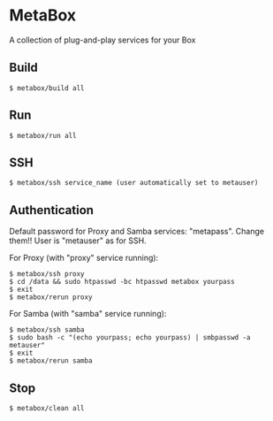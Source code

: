 # MetaBox
A collection of plug-and-play services for your Box



## Build

    $ metabox/build all

## Run

    $ metabox/run all

## SSH

    $ metabox/ssh service_name (user automatically set to metauser)


## Authentication

Default password for Proxy and Samba services: "metapass". Change them!! User is "metauser" as for SSH.

For Proxy (with "proxy" service running):

    $ metabox/ssh proxy
    $ cd /data && sudo htpasswd -bc htpasswd metabox yourpass
    $ exit
    $ metabox/rerun proxy

For Samba (with "samba" service running):

    $ metabox/ssh samba
    $ sudo bash -c "(echo yourpass; echo yourpass) | smbpasswd -a metauser"
    $ exit
    $ metabox/rerun samba

## Stop

    $ metabox/clean all

